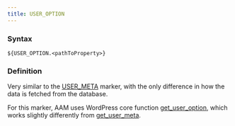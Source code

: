 ```yaml
---
title: USER_OPTION
---
```


### Syntax

`${USER_OPTION.<pathToProperty>}`

### Definition

Very similar to the [USER_META](/advanced/access-policy/marker/usermeta) marker, with the only difference in how the data is fetched from the database.

For this marker, AAM uses WordPress core function [get_user_option](https://developer.wordpress.org/reference/functions/get_user_option/), which works slightly differently from [get_user_meta](https://developer.wordpress.org/reference/functions/get_user_meta/).